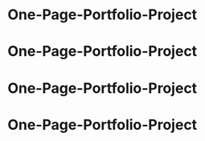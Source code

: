 # One-Page-Portfolio-Project
# One-Page-Portfolio-Project
# One-Page-Portfolio-Project
# One-Page-Portfolio-Project
